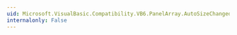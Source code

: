 ```yaml
---
uid: Microsoft.VisualBasic.Compatibility.VB6.PanelArray.AutoSizeChanged
internalonly: False
---
```

